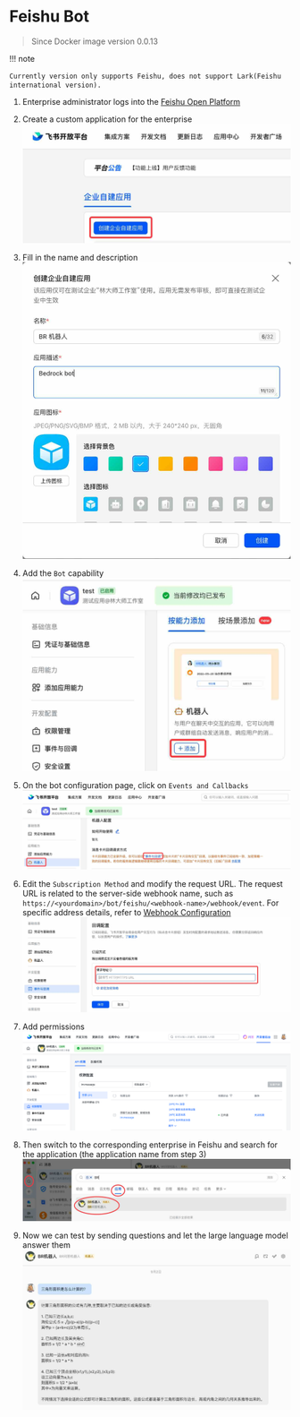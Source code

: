 # Feishu Bot

> Since Docker image version 0.0.13

!!! note

    Currently version only supports Feishu, does not support Lark(Feishu international version).

1. Enterprise administrator logs into the [Feishu Open Platform](https://open.feishu.cn/app/)

2. Create a custom application for the enterprise
![feishu-3.png](screenshots/feishu-3.jpg)

3. Fill in the name and description
![feishu-4.png](screenshots/feishu-4.jpg)

4. Add the `Bot` capability
![feishu-5.png](screenshots/feishu-5.jpg)

5. On the bot configuration page, click on `Events and Callbacks`
![feishu-6.png](screenshots/feishu-6.jpg)

6. Edit the `Subscription Method` and modify the request URL. The request URL is related to the server-side webhook name, such as `https://<yourdomain>/bot/feishu/<webhook-name>/webhook/event`. For specific address details, refer to [Webhook Configuration](management.md#webhook-configuration)
![feishu-7.png](screenshots/feishu-7.jpg)

7. Add permissions
![feishu-10.png](screenshots/feishu-10.png)

8. Then switch to the corresponding enterprise in Feishu and search for the application (the application name from step 3)
![feishu-8.png](screenshots/feishu-8.jpg)

9. Now we can test by sending questions and let the large language model answer them
![feishu-9.png](screenshots/feishu-9.jpg)
